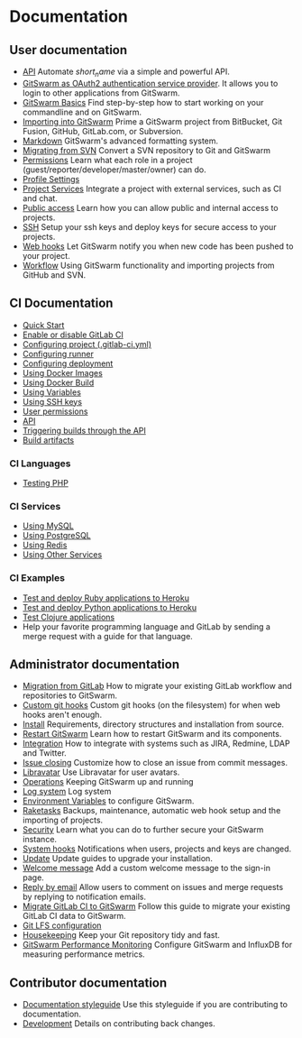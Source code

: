 # Documentation

## User documentation

- [API](api/README.md) Automate $short_name$ via a simple and powerful API.
- [GitSwarm as OAuth2 authentication service
  provider](integration/oauth_provider.md). It allows you to login to other
  applications from GitSwarm.
- [GitSwarm Basics](gitlab-basics/README.md) Find step-by-step how to start
  working on your commandline and on GitSwarm.
- [Importing into GitSwarm](workflow/importing/README.md) Prime a GitSwarm
  project from BitBucket, Git Fusion, GitHub, GitLab.com, or Subversion.
- [Markdown](markdown/markdown.md) GitSwarm's advanced formatting system.
- [Migrating from SVN](workflow/importing/migrating_from_svn.md) Convert a
  SVN repository to Git and GitSwarm
- [Permissions](permissions/permissions.md) Learn what each role in a
  project (guest/reporter/developer/master/owner) can do.
- [Profile Settings](profile/README.md)
- [Project Services](project_services/project_services.md) Integrate a
  project with external services, such as CI and chat.
- [Public access](public_access/public_access.md) Learn how you can allow
  public and internal access to projects.
- [SSH](ssh/README.md) Setup your ssh keys and deploy keys for secure
  access to your projects.
- [Web hooks](web_hooks/web_hooks.md) Let GitSwarm notify you when new code
  has been pushed to your project.
- [Workflow](workflow/README.md) Using GitSwarm functionality and importing
  projects from GitHub and SVN.

## CI Documentation

- [Quick Start](ci/quick_start/README.md)
- [Enable or disable GitLab CI](ci/enable_or_disable_ci.md)
- [Configuring project (.gitlab-ci.yml)](ci/yaml/README.md)
- [Configuring runner](ci/runners/README.md)
- [Configuring deployment](ci/deployment/README.md)
- [Using Docker Images](ci/docker/using_docker_images.md)
- [Using Docker Build](ci/docker/using_docker_build.md)
- [Using Variables](ci/variables/README.md)
- [Using SSH keys](ci/ssh_keys/README.md)
- [User permissions](ci/permissions/README.md)
- [API](ci/api/README.md)
- [Triggering builds through the API](ci/triggers/README.md)
- [Build artifacts](ci/build_artifacts/README.md)

### CI Languages

- [Testing PHP](ci/languages/php.md)

### CI Services

- [Using MySQL](ci/services/mysql.md)
- [Using PostgreSQL](ci/services/postgres.md)
- [Using Redis](ci/services/redis.md)
- [Using Other
  Services](ci/docker/using_docker_images.md#how-to-use-other-images-as-services)


### CI Examples

- [Test and deploy Ruby applications to
  Heroku](ci/examples/test-and-deploy-ruby-application-to-heroku.md)
- [Test and deploy Python applications to
  Heroku](ci/examples/test-and-deploy-python-application-to-heroku.md)
- [Test Clojure applications](ci/examples/test-clojure-application.md)
- Help your favorite programming language and GitLab by sending a merge
  request with a guide for that language.

## Administrator documentation

- [Migration from GitLab](install/migration_from_gitlab.md) How to migrate
  your existing GitLab workflow and repositories to GitSwarm.
- [Custom git hooks](hooks/custom_hooks.md) Custom git hooks (on the
  filesystem) for when web hooks aren't enough.
- [Install](install/README.md) Requirements, directory structures and
  installation from source.
- [Restart GitSwarm](administration/restart_gitlab.md) Learn how to restart
  GitSwarm and its components.
- [Integration](integration/README.md) How to integrate with systems such
  as JIRA, Redmine, LDAP and Twitter.
- [Issue closing](customization/issue_closing.md) Customize how to close an
  issue from commit messages.
- [Libravatar](customization/libravatar.md) Use Libravatar for user avatars.
- [Operations](operations/README.md) Keeping GitSwarm up and running
- [Log system](logs/logs.md) Log system
- [Environment Variables](administration/environment_variables.md) to
  configure GitSwarm.
- [Raketasks](raketasks/README.md) Backups, maintenance, automatic web hook
  setup and the importing of projects.
- [Security](security/README.md) Learn what you can do to further secure
  your GitSwarm instance.
- [System hooks](system_hooks/system_hooks.md) Notifications when users,
  projects and keys are changed.
- [Update](update/README.md) Update guides to upgrade your installation.
- [Welcome message](customization/welcome_message.md) Add a custom welcome
  message to the sign-in page.
- [Reply by email](incoming_email/README.md) Allow users to comment on
  issues and merge requests by replying to notification emails.
- [Migrate GitLab CI to GitSwarm](migrate_ci_to_ce/README.md) Follow this
  guide to migrate your existing GitLab CI data to GitSwarm.
- [Git LFS configuration](workflow/lfs/lfs_administration.md)
- [Housekeeping](administration/housekeeping.md) Keep your Git repository
  tidy and fast.
- [GitSwarm Performance Monitoring](monitoring/performance/introduction.md)
  Configure GitSwarm and InfluxDB for measuring performance metrics.

## Contributor documentation

- [Documentation styleguide](development/doc_styleguide.md) Use this
  styleguide if you are contributing to documentation.
- [Development](development/contribution.md) Details on contributing back
  changes.
